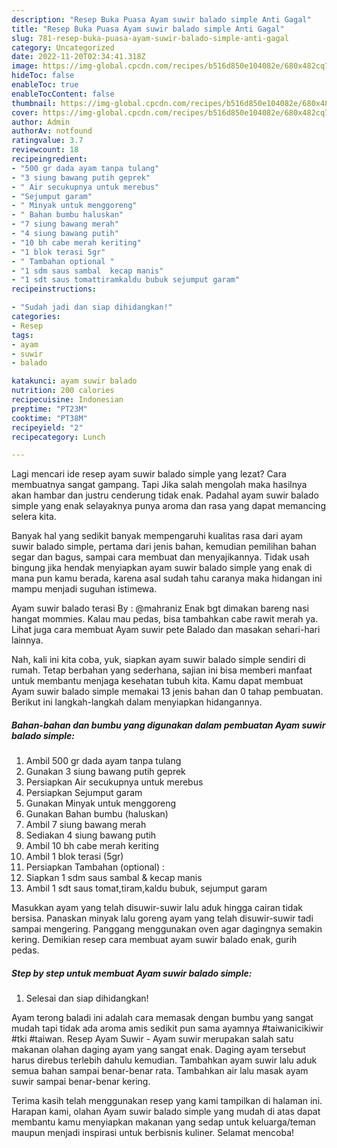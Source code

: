 ```yaml
---
description: "Resep Buka Puasa Ayam suwir balado simple Anti Gagal"
title: "Resep Buka Puasa Ayam suwir balado simple Anti Gagal"
slug: 781-resep-buka-puasa-ayam-suwir-balado-simple-anti-gagal
category: Uncategorized
date: 2022-11-20T02:34:41.318Z
image: https://img-global.cpcdn.com/recipes/b516d850e104082e/680x482cq70/ayam-suwir-balado-simple-foto-resep-utama.jpg
hideToc: false
enableToc: true
enableTocContent: false
thumbnail: https://img-global.cpcdn.com/recipes/b516d850e104082e/680x482cq70/ayam-suwir-balado-simple-foto-resep-utama.jpg
cover: https://img-global.cpcdn.com/recipes/b516d850e104082e/680x482cq70/ayam-suwir-balado-simple-foto-resep-utama.jpg
author: Admin
authorAv: notfound
ratingvalue: 3.7
reviewcount: 18
recipeingredient:
- "500 gr dada ayam tanpa tulang"
- "3 siung bawang putih geprek"
- " Air secukupnya untuk merebus"
- "Sejumput garam"
- " Minyak untuk menggoreng"
- " Bahan bumbu haluskan"
- "7 siung bawang merah"
- "4 siung bawang putih"
- "10 bh cabe merah keriting"
- "1 blok terasi 5gr"
- " Tambahan optional "
- "1 sdm saus sambal  kecap manis"
- "1 sdt saus tomattiramkaldu bubuk sejumput garam"
recipeinstructions:

- "Sudah jadi dan siap dihidangkan!"
categories:
- Resep
tags:
- ayam
- suwir
- balado

katakunci: ayam suwir balado 
nutrition: 200 calories
recipecuisine: Indonesian
preptime: "PT23M"
cooktime: "PT38M"
recipeyield: "2"
recipecategory: Lunch

---
```



Lagi mencari ide resep ayam suwir balado simple yang lezat? Cara membuatnya sangat gampang. Tapi Jika salah mengolah maka hasilnya akan hambar dan justru cenderung tidak enak. Padahal ayam suwir balado simple yang enak selayaknya punya aroma dan rasa yang dapat memancing selera kita.


Banyak hal yang sedikit banyak mempengaruhi kualitas rasa dari ayam suwir balado simple, pertama dari jenis bahan, kemudian pemilihan bahan segar dan bagus, sampai cara membuat dan menyajikannya. Tidak usah bingung jika hendak menyiapkan ayam suwir balado simple yang enak di mana pun kamu berada, karena asal sudah tahu caranya maka hidangan ini mampu menjadi suguhan istimewa.

Ayam suwir balado terasi By : @mahraniz Enak bgt dimakan bareng nasi hangat mommies. Kalau mau pedas, bisa tambahkan cabe rawit merah ya. Lihat juga cara membuat Ayam suwir pete Balado dan masakan sehari-hari lainnya.


Nah, kali ini kita coba, yuk, siapkan ayam suwir balado simple sendiri di rumah. Tetap berbahan yang sederhana, sajian ini bisa memberi manfaat untuk membantu menjaga kesehatan tubuh kita. Kamu dapat membuat Ayam suwir balado simple memakai 13 jenis bahan dan 0 tahap pembuatan. Berikut ini langkah-langkah dalam menyiapkan hidangannya.

<!--inarticleads1-->

##### Bahan-bahan dan bumbu yang digunakan dalam pembuatan Ayam suwir balado simple:

1. Ambil 500 gr dada ayam tanpa tulang
1. Gunakan 3 siung bawang putih geprek
1. Persiapkan  Air secukupnya untuk merebus
1. Persiapkan Sejumput garam
1. Gunakan  Minyak untuk menggoreng
1. Gunakan  Bahan bumbu (haluskan)
1. Ambil 7 siung bawang merah
1. Sediakan 4 siung bawang putih
1. Ambil 10 bh cabe merah keriting
1. Ambil 1 blok terasi (5gr)
1. Persiapkan  Tambahan (optional) :
1. Siapkan 1 sdm saus sambal &amp; kecap manis
1. Ambil 1 sdt saus tomat,tiram,kaldu bubuk, sejumput garam


Masukkan ayam yang telah disuwir-suwir lalu aduk hingga cairan tidak bersisa. Panaskan minyak lalu goreng ayam yang telah disuwir-suwir tadi sampai mengering. Panggang menggunakan oven agar dagingnya semakin kering. Demikian resep cara membuat ayam suwir balado enak, gurih pedas. 

<!--inarticleads2-->

##### Step by step untuk membuat Ayam suwir balado simple:


1. Selesai dan siap dihidangkan!

Ayam terong baladi ini adalah cara memasak dengan bumbu yang sangat mudah tapi tidak ada aroma amis sedikit pun sama ayamnya #taiwanicikiwir #tki #taiwan. Resep Ayam Suwir - Ayam suwir merupakan salah satu makanan olahan daging ayam yang sangat enak. Daging ayam tersebut harus direbus terlebih dahulu kemudian. Tambahkan ayam suwir lalu aduk semua bahan sampai benar-benar rata. Tambahkan air lalu masak ayam suwir sampai benar-benar kering. 

Terima kasih telah menggunakan resep yang kami tampilkan di halaman ini. Harapan kami, olahan Ayam suwir balado simple yang mudah di atas dapat membantu kamu menyiapkan makanan yang sedap untuk keluarga/teman maupun menjadi inspirasi untuk berbisnis kuliner. Selamat mencoba!
